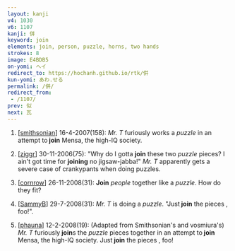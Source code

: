 ```yaml
---
layout: kanji
v4: 1030
v6: 1107
kanji: 併
keyword: join
elements: join, person, puzzle, horns, two hands
strokes: 8
image: E4BDB5
on-yomi: ヘイ
redirect_to: https://hochanh.github.io/rtk/併
kun-yomi: あわ.せる
permalink: /併/
redirect_from:
 - /1107/
prev: 似
next: 瓦
---
```


1) [<a href="http://kanji.koohii.com/profile/smithsonian">smithsonian</a>] 16-4-2007(158): <em>Mr. T</em> furiously works a <em>puzzle</em> in an attempt to<strong> join</strong> Mensa, the high-IQ society.

2) [<a href="http://kanji.koohii.com/profile/ziggr">ziggr</a>] 30-11-2006(75): &quot;Why do I gotta <strong>join</strong> these two <em>puzzle</em> pieces? I ain&#039;t got time for <strong>joining</strong> no jigsaw-jabba!&quot; <em>Mr. T</em> apparently gets a severe case of crankypants when doing puzzles.

3) [<a href="http://kanji.koohii.com/profile/cornrow">cornrow</a>] 26-11-2008(31): <strong>Join</strong> <em>people</em> together like a <em>puzzle</em>. How do they fit?

4) [<a href="http://kanji.koohii.com/profile/SammyB">SammyB</a>] 29-7-2008(31): <em>Mr. T</em> is doing a <em>puzzle</em>. &quot;Just<strong> join</strong> the pieces , foo!&quot;.

5) [<a href="http://kanji.koohii.com/profile/phauna">phauna</a>] 12-2-2008(19): (Adapted from Smithsonian&#039;s and vosmiura&#039;s) <em>Mr. T</em> furiously<strong> join</strong>s the <em>puzzle</em> pieces together in an attempt to<strong> join</strong> Mensa, the high-IQ society. Just<strong> join</strong> the pieces , foo!

